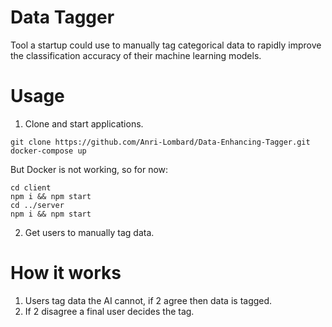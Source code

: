 # Data Tagger
Tool a startup could use to manually tag categorical data to rapidly improve the classification accuracy of their machine learning models.

# Usage
1. Clone and start applications.
```
git clone https://github.com/Anri-Lombard/Data-Enhancing-Tagger.git
docker-compose up
```
But Docker is not working, so for now:
```
cd client
npm i && npm start
cd ../server
npm i && npm start
```

2. Get users to manually tag data.

# How it works
1. Users tag data the AI cannot, if 2 agree then data is tagged.
2. If 2 disagree a final user decides the tag.